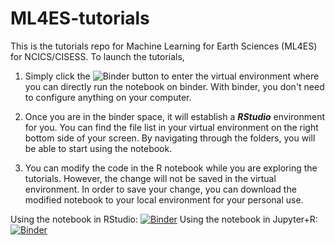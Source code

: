 # ML4ES-tutorials
This is the tutorials repo for Machine Learning for Earth Sciences (ML4ES) for NCICS/CISESS. To launch the tutorials, 

1. Simply click the ![Binder](https://mybinder.org/badge_logo.svg) button to enter the virtual environment where you can directly run the notebook on binder. With binder, you don't need to configure anything on your computer.

2. Once you are in the binder space, it will establish a __*RStudio*__ environment for you. You can find the file list in your virtual environment on the right bottom side of your screen. By navigating through the folders, you will be able to start using the notebook.

3. You can modify the code in the R notebook while you are exploring the tutorials. However, the change will not be saved in the virtual environment. In order to save your change, you can download the modified notebook to your local environment for your personal use.

Using the notebook in RStudio: [![Binder](https://mybinder.org/badge_logo.svg)](https://mybinder.org/v2/gh/geo-yrao/ML4ES-tutorials/master?urlpath=rstudio)
Using the notebook in Jupyter+R: [![Binder](https://mybinder.org/badge_logo.svg)](https://mybinder.org/v2/gh/geo-yrao/ML4ES-tutorials/master)
